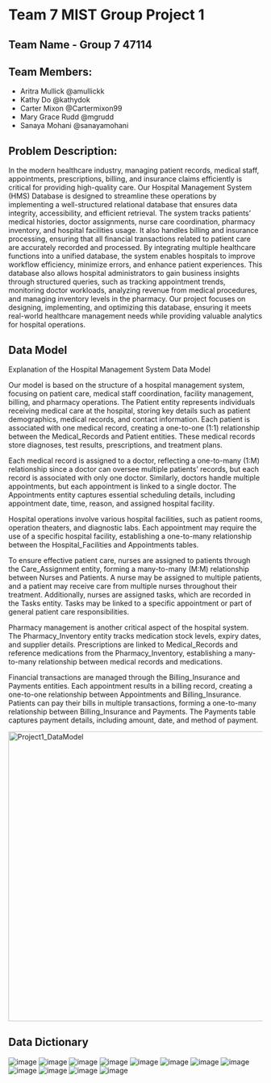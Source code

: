 # Team 7 MIST Group Project 1 
## Team Name - Group 7 47114
## Team Members: 
- Aritra Mullick @amullickk
- Kathy Do @kathydok
- Carter Mixon @Cartermixon99
- Mary Grace Rudd @mgrudd 
- Sanaya Mohani @sanayamohani

## Problem Description:
In the modern healthcare industry, managing patient records, medical staff, appointments, prescriptions, billing, and insurance claims efficiently is critical for providing high-quality care. Our Hospital Management System (HMS) Database is designed to streamline these operations by implementing a well-structured relational database that ensures data integrity, accessibility, and efficient retrieval. The system tracks patients’ medical histories, doctor assignments, nurse care coordination, pharmacy inventory, and hospital facilities usage. It also handles billing and insurance processing, ensuring that all financial transactions related to patient care are accurately recorded and processed. By integrating multiple healthcare functions into a unified database, the system enables hospitals to improve workflow efficiency, minimize errors, and enhance patient experiences. This database also allows hospital administrators to gain business insights through structured queries, such as tracking appointment trends, monitoring doctor workloads, analyzing revenue from medical procedures, and managing inventory levels in the pharmacy. Our project focuses on designing, implementing, and optimizing this database, ensuring it meets real-world healthcare management needs while providing valuable analytics for hospital operations.

## Data Model
Explanation of the Hospital Management System Data Model

Our model is based on the structure of a hospital management system, focusing on patient care, medical staff coordination, facility management, billing, and pharmacy operations. The Patient entity represents individuals receiving medical care at the hospital, storing key details such as patient demographics, medical records, and contact information. Each patient is associated with one medical record, creating a one-to-one (1:1) relationship between the Medical_Records and Patient entities. These medical records store diagnoses, test results, prescriptions, and treatment plans.

Each medical record is assigned to a doctor, reflecting a one-to-many (1:M) relationship since a doctor can oversee multiple patients’ records, but each record is associated with only one doctor. Similarly, doctors handle multiple appointments, but each appointment is linked to a single doctor. The Appointments entity captures essential scheduling details, including appointment date, time, reason, and assigned hospital facility.

Hospital operations involve various hospital facilities, such as patient rooms, operation theaters, and diagnostic labs. Each appointment may require the use of a specific hospital facility, establishing a one-to-many relationship between the Hospital_Facilities and Appointments tables.

To ensure effective patient care, nurses are assigned to patients through the Care_Assignment entity, forming a many-to-many (M:M) relationship between Nurses and Patients. A nurse may be assigned to multiple patients, and a patient may receive care from multiple nurses throughout their treatment. Additionally, nurses are assigned tasks, which are recorded in the Tasks entity. Tasks may be linked to a specific appointment or part of general patient care responsibilities.

Pharmacy management is another critical aspect of the hospital system. The Pharmacy_Inventory entity tracks medication stock levels, expiry dates, and supplier details. Prescriptions are linked to Medical_Records and reference medications from the Pharmacy_Inventory, establishing a many-to-many relationship between medical records and medications.

Financial transactions are managed through the Billing_Insurance and Payments entities. Each appointment results in a billing record, creating a one-to-one relationship between Appointments and Billing_Insurance. Patients can pay their bills in multiple transactions, forming a one-to-many relationship between Billing_Insurance and Payments. The Payments table captures payment details, including amount, date, and method of payment.

<img width="575" alt="Project1_DataModel" src="https://github.com/user-attachments/assets/c9fa7d4e-7a20-44ae-be55-b13502fe5529" />

## Data Dictionary 
![image](https://github.com/user-attachments/assets/99ddb97f-bef1-46aa-8e72-750a2df77c2f)
![image](https://github.com/user-attachments/assets/9d4f0350-55f0-4679-b2d9-d55997634976)
![image](https://github.com/user-attachments/assets/a20ca6bc-7adb-480f-9401-ff538aa6a6ca)
![image](https://github.com/user-attachments/assets/56f12504-6aa8-4585-a88e-768272feadf5)
![image](https://github.com/user-attachments/assets/56f12504-6aa8-4585-a88e-768272feadf5)
![image](https://github.com/user-attachments/assets/cf77293f-1c1f-4bde-8a6f-4b30eb36a9dd)
![image](https://github.com/user-attachments/assets/806110a4-4fa6-450b-b268-89e7ad6b2fab)
![image](https://github.com/user-attachments/assets/effc9905-b8ff-42a9-a7e4-480e6c721ae6)
![image](https://github.com/user-attachments/assets/cbfee21c-e62b-492a-8b8f-8309f2cbf142)
![image](https://github.com/user-attachments/assets/e65f0661-6c9c-4565-9fc1-d9086b8ef0db)
![image](https://github.com/user-attachments/assets/8a3af286-692a-4b49-86bf-e8613f683f1b)
![image](https://github.com/user-attachments/assets/59a8bd0c-798d-492a-8b8d-e4f8fadb55c1)



